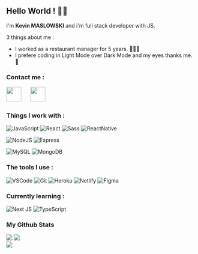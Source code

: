 ## Hello World ! 👋🏻
I'm **Kevin MASLOWSKI** and i'm full stack developer with JS.

3 things about me :
* I worked as a restaurant manager for 5 years. 👨🏼‍🍳
* I prefere coding in Light Mode over Dark Mode and my eyes thanks me. 👀

### Contact me :

[<img width="40px" style="margin-right: 10px" src="https://cdn.jsdelivr.net/gh/devicons/devicon/icons/linkedin/linkedin-original.svg"/>](https://www.linkedin.com/in/kevin-maslowski-2130ab185/)&emsp;[<img width="40px" style="margin-right: 10px" src="https://cdn.jsdelivr.net/gh/devicons/devicon/icons/google/google-original.svg"/>](mailto:kevinmaslowski@gmail.com)

### Things I work with :
![JavaScript](https://img.shields.io/badge/JAVASCRIPT-yellow?style=for-the-badge&logo=javascript&logoColor=white)
![React](https://img.shields.io/badge/REACT-black?style=for-the-badge&logo=react&logoColor=61DAFB)
![Sass](https://img.shields.io/badge/sass-CC6699?style=for-the-badge&logo=sass&logoColor=white) 
![ReactNative](https://img.shields.io/badge/REACT%20NAtive-black?style=for-the-badge&logo=react&logoColor=61DAFB)

![NodeJS](https://img.shields.io/badge/Node-339933?style=for-the-badge&logo=nodedotjs&logoColor=white)
![Express](https://img.shields.io/badge/express-black?style=for-the-badge&logo=express&logoColor=white)

![MySQL](https://img.shields.io/badge/SQL-4479A1?style=for-the-badge&logo=mysql&logoColor=white)
![MongoDB](https://img.shields.io/badge/MongoDB-GA248?style=for-the-badge&logo=mongodb&logoColor=white)

### The tools I use :

![VSCode](https://img.shields.io/badge/VSCODE-007ACC?style=for-the-badge&logo=visualstudiocode&logoColor=white)
![Git](https://img.shields.io/badge/git-F05032?style=for-the-badge&logo=git&logoColor=white)
![Heroku](https://img.shields.io/badge/heroku-430098?style=for-the-badge&logo=heroku&logoColor=white)
![Netlify](https://img.shields.io/badge/netlify-00C7B7?style=for-the-badge&logo=netlify&logoColor=white)
![Figma](https://img.shields.io/badge/figma-F24E1E?style=for-the-badge&logo=figma&logoColor=white)

### Currently learning :
![Next JS](https://img.shields.io/badge/Next-black?style=for-the-badge&logo=next.js&logoColor=white)
![TypeScript](https://img.shields.io/badge/typescript-%23007ACC.svg?style=for-the-badge&logo=typescript&logoColor=white)

### My Github Stats
![](https://github-readme-stats.vercel.app/api/top-langs/?username=Malovsky&theme=light&hide_border=true&include_all_commits=false&count_private=true&layout=compact)
![](https://github-readme-stats.vercel.app/api?username=Malovsky&theme=light&hide_border=true&include_all_commits=false&count_private=true)<br/>
![](https://github-readme-streak-stats.herokuapp.com/?user=Malovsky&theme=light&hide_border=true)<br/>
